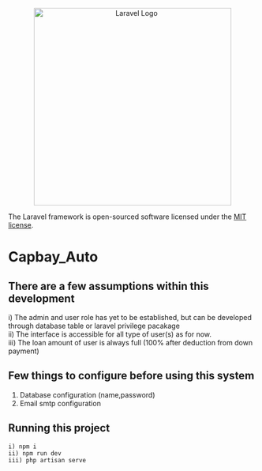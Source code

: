 <p align="center"><a href="https://laravel.com" target="_blank"><img src="https://raw.githubusercontent.com/laravel/art/master/logo-lockup/5%20SVG/2%20CMYK/1%20Full%20Color/laravel-logolockup-cmyk-red.svg" width="400" alt="Laravel Logo"></a></p>


The Laravel framework is open-sourced software licensed under the [MIT license](https://opensource.org/licenses/MIT).
# Capbay_Auto

## There are a few assumptions within this development
i) The admin and user role has yet to be established, but can be developed through database table or laravel privilege pacakage
</br>ii) The interface is accessible for all type of user(s) as for now.
</br>iii) The loan amount of user is always full (100% after deduction from down payment)

## Few things to configure before using this system

1) Database configuration (name,password)
2) Email smtp configuration

## Running this project
`i) npm i`</br>
`ii) npm run dev`</br>
`iii) php artisan serve`


